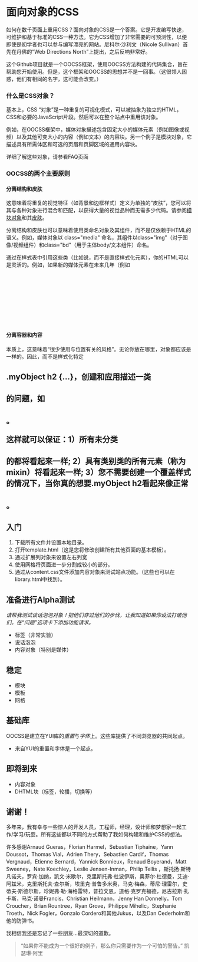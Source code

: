 # 面向对象的CSS

如何在数千页面上重用CSS？面向对象的CSS是一个答案。它是开发编写快速，可维护和基于标准的CSS一种方法。它为CSS增加了非常需要的可预测性，以便即使是初学者也可以参与编写漂亮的网站。尼科尔·沙利文（Nicole Sullivan）首先在丹佛的“Web Directions North”上提出，之后反响非常好。

这个Github项目就是一个OOCSS框架，使用OOCSS方法构建的代码集合，旨在帮助您开始使用。但是，这个框架和OOCSS的思想并不是一回事。（这很领人困惑，他们有相同的名字，这可能会改变。）

### 什么是CSS对象？

基本上，CSS “对象”是一种重复的可视化模式，可以被抽象为独立的HTML，CSS和必要的JavaScript片段。然后可以在整个站点中重用该对象。

例如，在OOCSS框架中，媒体对象描述包含固定大小的媒体元素（例如图像或视频）以及其他可变大小的内容（例如文本）的内容块。另一个例子是模块对象，它描述具有所需体区和可选的页眉和页脚区域的通用内容块。

详细了解这些对象，请参看FAQ页面

### OOCSS的两个主要原则

#### 分离结构和皮肤

这意味着将重复的视觉特征（如背景和边框样式）定义为单独的“皮肤”，您可以将其与各种对象进行混合和匹配，以获得大量的视觉品种而无需多少代码。请参阅[模块对象]()和其[皮肤]()。

分离结构和皮肤也可以意味着使用类命名对象及其组件，而不是仅依赖于HTML的语义。例如，媒体对象以 class="media" 命名，其组件以class="img"（对于图像/视频组件）和class="bd"（用于主体body/文本组件）命名。

通过在样式表中引用这些类（比如说，而不是直接样式化<img>元素），你的HTML可以是灵活的。例如，如果新的媒体元素在未来几年（例如<svg>）流行起来，则可以将其集成到HTML中，而不必修改CSS。

#### 分离容器和内容

本质上，这意味着“很少使用与位置有关的风格”。无论你放在哪里，对象都应该是一样的。因此，而不是样式化特定<h2> .myObject h2 {...}，创建和应用描述一类<h2>的问题，如<h2 class="category">。

这样就可以保证：1）所有未分类<h2>的都将看起来一样; 2）具有类别类的所有元素（称为mixin）将看起来一样; 3）您不需要创建一个覆盖样式的情况下，当你真的想要.myObject h2看起来像正常<h2>。

## 入门

1. 下载所有文件并设置本地目录。
2. 打开template.html（这是您将修改创建所有其他页面的基本模板）。
3. 通过扩展列对象来设置左右列宽
4. 使用网格将页面进一步分割成较小的部分。
5. 通过从content.css文件添加内容对象来测试站点功能。（这些也可以在library.html中找到）。

## 准备进行Alpha测试

*请帮我测试谈话泡泡对象！把他们穿过他们的步伐，让我知道如果你设法打破他们。在“问题”选项卡下添加功能请求。*

* 标签（非常实验）
* 说话泡泡
* 内容对象（特别是媒体）

## 稳定

* 模块
* 模板
* 网格

## 基础库

OOCSS是建立在YUI库的*重置*与*字体*上。这些库提供了不同浏览器的共同起点。

* 来自YUI的重置和字体是一个起点。

## 即将到来

* 内容对象
* DHTML块（标签，轮播，切换等）

## 谢谢！

多年来，我有幸与一些惊人的开发人员，工程师，经理，设计师和梦想家一起工作/学习/玩耍。所有这些都以不同的方式帮助了我如何构建和维护CSS的想法。

许多感谢Arnaud Gueras，Florian Harmel，Sebastian Tiphaine，Yann Doussot，Thomas Vial，Adrien Thery，Sebastien Cardif，Thomas Vergnaud，Etienne Bernard，Yannick Bonnieux，Renaud Boyerand，Matt Sweeney，Nate Koechley，Leslie Jensen-Inman，Philip Tellis ，斯托扬·斯特凡诺夫，罗宾·加纳，凯文·米歇尔，克里斯托弗·杜波伊斯，奥菲尔·杜德曼，艾迪·阿兹米，克里斯托夫·查尔斯，埃里克·普鲁多米奥，马克·梅森，蒂尼·理雷尔，史蒂夫·斯德尔斯，珍妮弗·勒·海格雷特，普拉文恩，道格·克罗克福德，尼古拉斯·扎卡斯，马克·诺曼Francis，Christian Heilmann，Jenny Han Donnelly，Tom Croucher，Brian Rountree，Ryan Grove，Philippe Mihelic，Stephanie Troeth，Nick Fogler，Gonzalo Cordero和其他Jukus，以及Dan Cederholm和他的防弹书。

我相信我还是忘记了一些朋友...最深切的道歉。

> “如果你不能成为一个很好的例子，那么你只需要作为一个可怕的警告。”
> 凯瑟琳·阿里